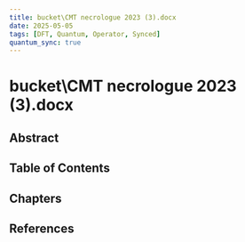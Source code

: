```yaml
---
title: bucket\CMT necrologuе 2023 (3).docx
date: 2025-05-05
tags: [DFT, Quantum, Operator, Synced]
quantum_sync: true
---
```

# bucket\CMT necrologuе 2023 (3).docx

## Abstract

## Table of Contents

## Chapters

## References

